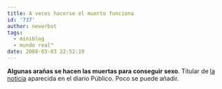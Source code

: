 ```yaml
---
title: A veces hacerse el muerto funciona
id: '737'
author: neverbot
tags:
  - miniblog
  - mundo real™
date: 2008-03-03 22:52:19
---
```


**Algunas arañas se hacen las muertas para conseguir sexo**. Titular de [la noticia](http://www.publico.es/ciencias/055594/aranas/muertas/sexo) aparecida en el diario Público. Poco se puede añadir.